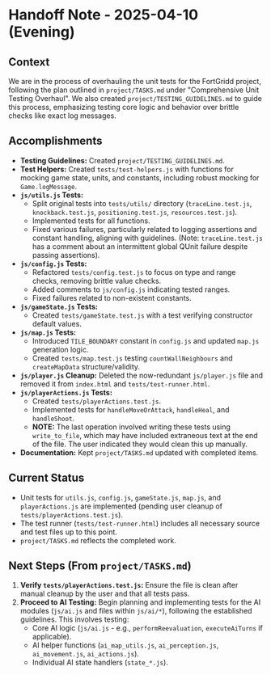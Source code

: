 # Handoff Note - 2025-04-10 (Evening)

## Context
We are in the process of overhauling the unit tests for the FortGridd project, following the plan outlined in `project/TASKS.md` under "Comprehensive Unit Testing Overhaul". We also created `project/TESTING_GUIDELINES.md` to guide this process, emphasizing testing core logic and behavior over brittle checks like exact log messages.

## Accomplishments
*   **Testing Guidelines:** Created `project/TESTING_GUIDELINES.md`.
*   **Test Helpers:** Created `tests/test-helpers.js` with functions for mocking game state, units, and constants, including robust mocking for `Game.logMessage`.
*   **`js/utils.js` Tests:**
    *   Split original tests into `tests/utils/` directory (`traceLine.test.js`, `knockback.test.js`, `positioning.test.js`, `resources.test.js`).
    *   Implemented tests for all functions.
    *   Fixed various failures, particularly related to logging assertions and constant handling, aligning with guidelines. (Note: `traceLine.test.js` has a comment about an intermittent global QUnit failure despite passing assertions).
*   **`js/config.js` Tests:**
    *   Refactored `tests/config.test.js` to focus on type and range checks, removing brittle value checks.
    *   Added comments to `js/config.js` indicating tested ranges.
    *   Fixed failures related to non-existent constants.
*   **`js/gameState.js` Tests:**
    *   Created `tests/gameState.test.js` with a test verifying constructor default values.
*   **`js/map.js` Tests:**
    *   Introduced `TILE_BOUNDARY` constant in `config.js` and updated `map.js` generation logic.
    *   Created `tests/map.test.js` testing `countWallNeighbours` and `createMapData` structure/validity.
*   **`js/player.js` Cleanup:** Deleted the now-redundant `js/player.js` file and removed it from `index.html` and `tests/test-runner.html`.
*   **`js/playerActions.js` Tests:**
    *   Created `tests/playerActions.test.js`.
    *   Implemented tests for `handleMoveOrAttack`, `handleHeal`, and `handleShoot`.
    *   **NOTE:** The last operation involved writing these tests using `write_to_file`, which may have included extraneous text at the end of the file. The user indicated they would clean this up manually.
*   **Documentation:** Kept `project/TASKS.md` updated with completed items.

## Current Status
*   Unit tests for `utils.js`, `config.js`, `gameState.js`, `map.js`, and `playerActions.js` are implemented (pending user cleanup of `tests/playerActions.test.js`).
*   The test runner (`tests/test-runner.html`) includes all necessary source and test files up to this point.
*   `project/TASKS.md` reflects the completed work.

## Next Steps (From `project/TASKS.md`)
1.  **Verify `tests/playerActions.test.js`:** Ensure the file is clean after manual cleanup by the user and that all tests pass.
2.  **Proceed to AI Testing:** Begin planning and implementing tests for the AI modules (`js/ai.js` and files within `js/ai/*`), following the established guidelines. This involves testing:
    *   Core AI logic (`js/ai.js` - e.g., `performReevaluation`, `executeAiTurns` if applicable).
    *   AI helper functions (`ai_map_utils.js`, `ai_perception.js`, `ai_movement.js`, `ai_actions.js`).
    *   Individual AI state handlers (`state_*.js`).
